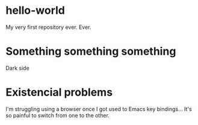 # hello-world
My very first repository ever. Ever.

# Something something something
Dark side

# Existencial problems
I'm struggling using a browser once I got used to Emacs key bindings... It's so painful to switch from one to the other.

